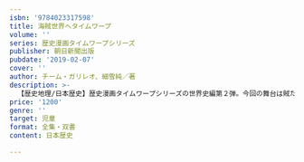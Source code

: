 ```yaml
---
isbn: '9784023317598'
title: 海賊世界へタイムワープ
volume: ''
series: 歴史漫画タイムワープシリーズ
publisher: 朝日新聞出版
pubdate: '2019-02-07'
cover: ''
author: チーム・ガリレオ、細雪純／著
description: >-
  【歴史地理/日本歴史】歴史漫画タイムワープシリーズの世界史編第２弾。今回の舞台は賊たちが暴れまわる18世紀初めのカリブ海！　謎の宝箱を開けてしまい海賊の世界へタイムワープしたミナトとシュウの兄弟。なぜか海賊の仲間に入れられてしまって……？
price: '1200'
genre: ''
target: 児童
format: 全集・双書
content: 日本歴史

---
```

